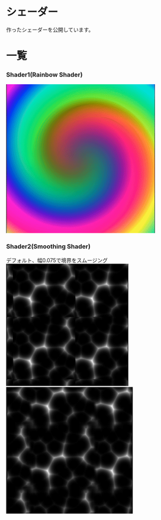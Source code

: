 # シェーダー
作ったシェーダーを公開しています。

# 一覧
### Shader1(Rainbow Shader)
![](videos/shader1.gif)

### Shader2(Smoothing Shader)
デフォルト、幅0.075で境界をスムージング
![](videos/shader2_cellular_default.gif) ![](videos/shader2_cellular_smoothstep_0075.gif)
